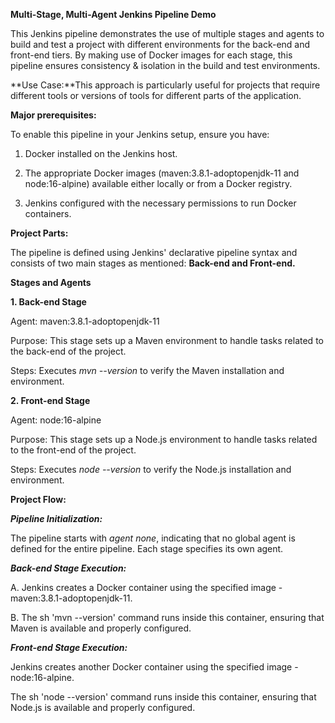 **Multi-Stage, Multi-Agent Jenkins Pipeline Demo**

This Jenkins pipeline demonstrates the use of multiple stages and agents to build and test a project with different environments for the back-end and front-end tiers. By making use of Docker images for each stage, this pipeline ensures consistency & isolation in the build and test environments. 

**Use Case:**This approach is particularly useful for projects that require different tools or versions of tools for different parts of the application.

**Major prerequisites:**

To enable this pipeline in your Jenkins setup, ensure you have:

1. Docker installed on the Jenkins host.

2. The appropriate Docker images (maven:3.8.1-adoptopenjdk-11 and node:16-alpine) available either locally or from a Docker registry.

3. Jenkins configured with the necessary permissions to run Docker containers.

**Project Parts:**

The pipeline is defined using Jenkins' declarative pipeline syntax and consists of two main stages as mentioned: **Back-end and Front-end.**

**Stages and Agents**

**1. Back-end Stage**

Agent: maven:3.8.1-adoptopenjdk-11

Purpose: This stage sets up a Maven environment to handle tasks related to the back-end of the project.

Steps: Executes _mvn --version_ to verify the Maven installation and environment.

**2. Front-end Stage**

Agent: node:16-alpine

Purpose: This stage sets up a Node.js environment to handle tasks related to the front-end of the project.

Steps: Executes _node --version_ to verify the Node.js installation and environment.

**Project Flow:**

_**Pipeline Initialization:**_

The pipeline starts with _agent none_, indicating that no global agent is defined for the entire pipeline. Each stage specifies its own agent.

_**Back-end Stage Execution:**_

A. Jenkins creates a Docker container using the specified image - maven:3.8.1-adoptopenjdk-11.

B. The sh 'mvn --version' command runs inside this container, ensuring that Maven is available and properly configured.

_**Front-end Stage Execution:**_

Jenkins creates another Docker container using the specified image - node:16-alpine.

The sh 'node --version' command runs inside this container, ensuring that Node.js is available and properly configured.
